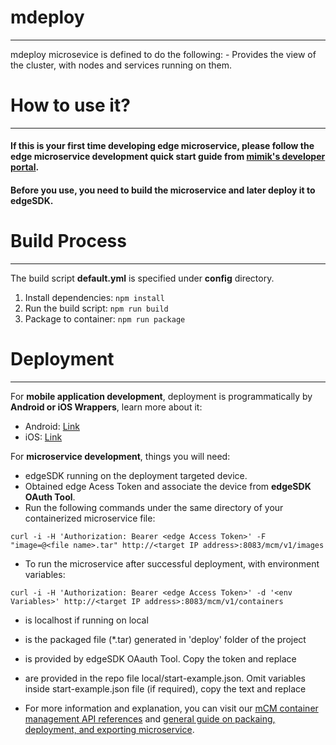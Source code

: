 # mdeploy
---
mdeploy microsevice is defined to do the following:
      - Provides the view of the cluster, with nodes and services running on them.

# How to use it?
---

#### If this is your first time developing edge microservice, please follow the edge microservice development quick start guide from [mimik's developer portal](https://developer.mimik.com/resources/documentation/latest/getting-started/quick-start).

#### Before you use, you need to build the microservice and later deploy it to edgeSDK.

# Build Process
---

The build script **default.yml** is specified under **config** directory.

1. Install dependencies: ```npm install```
2. Run the build script: ```npm run build```
3. Package to container: ```npm run package```

# Deployment
---

For **mobile application development**, deployment is programmatically by **Android or iOS Wrappers**, learn more about it:

- Android: [Link](https://developer.mimik.com/resources/documentation/latest/wrappers/android-wrapper)
- iOS: [Link](https://developer.mimik.com/resources/documentation/latest/wrappers/ios-wrapper)

For **microservice development**, things you will need:

- edgeSDK running on the deployment targeted device.
- Obtained edge Acess Token and associate the device from **edgeSDK OAuth Tool**.
- Run the following commands under the same directory of your containerized microservice file:

```
curl -i -H 'Authorization: Bearer <edge Access Token>' -F "image=@<file name>.tar" http://<target IP address>:8083/mcm/v1/images
```

- To run the microservice after successful deployment, with environment variables:

```
curl -i -H 'Authorization: Bearer <edge Access Token>' -d '<env Variables>' http://<target IP address>:8083/mcm/v1/containers
```

- <target IP address> is localhost if running on local
- <file name> is the packaged file (*.tar) generated in 'deploy' folder of the project
- <edge Access Token> is provided by edgeSDK OAauth Tool. Copy the token and replace <edge Access Token>
- <env Variables> are provided in the repo file local/start-example.json. Omit variables inside start-example.json file (if required), copy the text and replace <env Variables>

- For more information and explanation, you can visit our [mCM container management API references](https://developer.mimik.com/resources/documentation/latest/getting-started/quick-start) and [general guide on packaing, deployment, and exporting microservice](https://developer.mimik.com/resources/documentation/latest/apis/mcm).